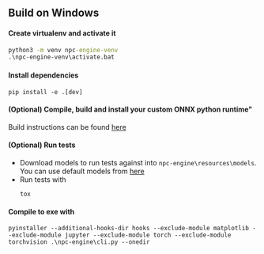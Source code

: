 ## Build on Windows

#### Create virtualenv and activate it

```cmd
python3 -m venv npc-engine-venv
.\npc-engine-venv\activate.bat
```

#### Install dependencies

```
pip install -e .[dev]
```

#### (Optional) Compile, build and install your custom ONNX python runtime" 

Build instructions can be found [here](https://onnxruntime.ai/)

#### (Optional) Run tests

+ Download models to run tests against into `npc-engine\resources\models`.  
You can use default models from [here](https://drive.google.com/drive/folders/1_3iOrhgvDyrKnC-tWEdysxpJyUcun0X3?usp=sharing)
+ Run tests with
    ```
    tox
    ```

#### Compile to exe with

```
pyinstaller --additional-hooks-dir hooks --exclude-module matplotlib --exclude-module jupyter --exclude-module torch --exclude-module torchvision .\npc-engine\cli.py --onedir
```